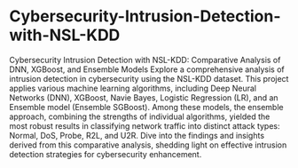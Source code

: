 # Cybersecurity-Intrusion-Detection-with-NSL-KDD
Cybersecurity Intrusion Detection with NSL-KDD: Comparative Analysis of DNN, XGBoost, and Ensemble Models
Explore a comprehensive analysis of intrusion detection in cybersecurity using the NSL-KDD dataset. This project applies various machine learning algorithms, including Deep Neural Networks (DNN), XGBoost, Navie Bayes, Logistic Regression (LR), and an Ensemble model (Ensemble SGBoost). Among these models, the ensemble approach, combining the strengths of individual algorithms, yielded the most robust results in classifying network traffic into distinct attack types: Normal, DoS, Probe, R2L, and U2R. Dive into the findings and insights derived from this comparative analysis, shedding light on effective intrusion detection strategies for cybersecurity enhancement.






